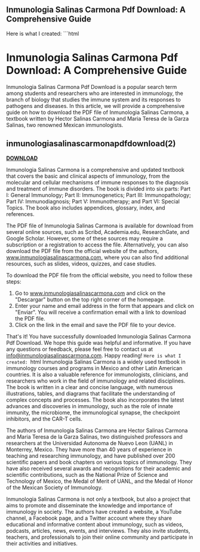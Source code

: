 ## Inmunologia Salinas Carmona Pdf Download: A Comprehensive Guide

  Here is what I created:  ```html 
# Inmunologia Salinas Carmona Pdf Download: A Comprehensive Guide
 
Inmunologia Salinas Carmona Pdf Download is a popular search term among students and researchers who are interested in immunology, the branch of biology that studies the immune system and its responses to pathogens and diseases. In this article, we will provide a comprehensive guide on how to download the PDF file of Inmunologia Salinas Carmona, a textbook written by Hector Salinas Carmona and Maria Teresa de la Garza Salinas, two renowned Mexican immunologists.
 
## inmunologiasalinascarmonapdfdownload(2)


[**DOWNLOAD**](https://www.google.com/url?q=https%3A%2F%2Fcinurl.com%2F2tKPKp&sa=D&sntz=1&usg=AOvVaw1yTazwNBEDLzESMoo9_t8v)

 
Inmunologia Salinas Carmona is a comprehensive and updated textbook that covers the basic and clinical aspects of immunology, from the molecular and cellular mechanisms of immune responses to the diagnosis and treatment of immune disorders. The book is divided into six parts: Part I: General Immunology; Part II: Immunogenetics; Part III: Immunopathology; Part IV: Immunodiagnosis; Part V: Immunotherapy; and Part VI: Special Topics. The book also includes appendices, glossary, index, and references.
 
The PDF file of Inmunologia Salinas Carmona is available for download from several online sources, such as Scribd, Academia.edu, ResearchGate, and Google Scholar. However, some of these sources may require a subscription or a registration to access the file. Alternatively, you can also download the PDF file from the official website of the authors, www.inmunologiasalinascarmona.com, where you can also find additional resources, such as slides, videos, quizzes, and case studies.
 
To download the PDF file from the official website, you need to follow these steps:
 
1. Go to www.inmunologiasalinascarmona.com and click on the "Descargar" button on the top right corner of the homepage.
2. Enter your name and email address in the form that appears and click on "Enviar". You will receive a confirmation email with a link to download the PDF file.
3. Click on the link in the email and save the PDF file to your device.

That's it! You have successfully downloaded Inmunologia Salinas Carmona Pdf Download. We hope this guide was helpful and informative. If you have any questions or feedback, please feel free to contact us at info@inmunologiasalinascarmona.com. Happy reading!
 ``` Here is what I created:  ```html 
Inmunologia Salinas Carmona is a widely used textbook in immunology courses and programs in Mexico and other Latin American countries. It is also a valuable reference for immunologists, clinicians, and researchers who work in the field of immunology and related disciplines. The book is written in a clear and concise language, with numerous illustrations, tables, and diagrams that facilitate the understanding of complex concepts and processes. The book also incorporates the latest advances and discoveries in immunology, such as the role of innate immunity, the microbiome, the immunological synapse, the checkpoint inhibitors, and the CAR-T cells.
 
The authors of Inmunologia Salinas Carmona are Hector Salinas Carmona and Maria Teresa de la Garza Salinas, two distinguished professors and researchers at the Universidad Autonoma de Nuevo Leon (UANL) in Monterrey, Mexico. They have more than 40 years of experience in teaching and researching immunology, and have published over 200 scientific papers and book chapters on various topics of immunology. They have also received several awards and recognitions for their academic and scientific contributions, such as the National Prize of Science and Technology of Mexico, the Medal of Merit of UANL, and the Medal of Honor of the Mexican Society of Immunology.
 
Inmunologia Salinas Carmona is not only a textbook, but also a project that aims to promote and disseminate the knowledge and importance of immunology in society. The authors have created a website, a YouTube channel, a Facebook page, and a Twitter account where they share educational and informative content about immunology, such as videos, podcasts, articles, news, events, and interviews. They also invite students, teachers, and professionals to join their online community and participate in their activities and initiatives.
 ``` 0f148eb4a0
